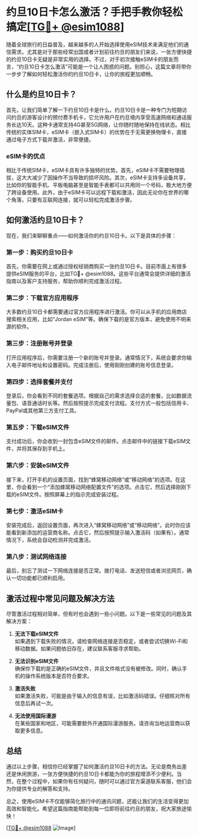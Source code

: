 # 约旦10日卡怎么激活？手把手教你轻松搞定[[TG💪+ @esim1088](https://t.me/s/esim1088)]

随着全球旅行的日益普及，越来越多的人开始选择使用eSIM技术来满足他们的通信需求。尤其是对于那些经常出国或者计划前往约旦的朋友们来说，一张方便快捷的约旦10日卡无疑是非常实用的选择。不过，对于初次接触eSIM卡的朋友而言，“约旦10日卡怎么激活”可能是一个让人困惑的问题。别担心，这篇文章将带你一步步了解如何轻松激活你的约旦10日卡，让你的旅程更加顺畅。

## 什么是约旦10日卡？

首先，让我们简单了解一下约旦10日卡是什么。约旦10日卡是一种专门为短期访问约旦的游客设计的预付费手机卡，它允许用户在约旦境内享受高速网络和通话服务长达10天。这种卡通常支持4G甚至5G网络，让你随时随地保持在线状态。相比传统的实体SIM卡，eSIM卡（嵌入式SIM卡）的优势在于无需更换物理卡，直接通过电子方式下载并激活，非常便捷。

### eSIM卡的优点

相比于传统SIM卡，eSIM卡具有许多独特的优势。首先，eSIM卡不需要物理插拔，这大大减少了因操作不当导致的损坏风险。其次，eSIM卡支持多设备共享，比如你的智能手机、平板电脑甚至是智能手表都可以共用同一个号码，极大地方便了跨设备使用。此外，由于eSIM卡可以远程下载和激活，因此无论你在世界的哪个角落，只要有互联网连接，就可以轻松完成激活步骤。

## 如何激活约旦10日卡？

现在，我们来聊聊重点——如何激活你的约旦10日卡。以下是具体的步骤：

### 第一步：购买约旦10日卡

首先，你需要在网上或通过授权经销商购买一张约旦10日卡。目前市面上有很多提供eSIM服务的平台，比如TG💪+ @esim1088。这些平台通常会提供详细的激活指南以及客户支持服务，帮助你顺利完成激活过程。

### 第二步：下载官方应用程序

大多数约旦10日卡都需要通过官方应用程序进行激活。你可以从手机的应用商店搜索相关应用，比如“Jordan eSIM”等。确保下载的是官方版本，避免使用不明来源的软件。

### 第三步：注册账号并登录

打开应用程序后，你需要注册一个新的账号并登录。通常情况下，系统会要求你输入电子邮件地址和设置密码。完成注册后，使用刚刚创建的账号信息登录。

### 第四步：选择套餐并支付

登录后，你会看到不同的套餐选项。根据自己的需求选择合适的套餐，比如数据流量包、语音通话时长等。然后按照提示完成支付流程。支付方式一般包括信用卡、PayPal或其他第三方支付工具。

### 第五步：下载eSIM文件

支付成功后，你会收到一封包含eSIM文件的邮件。点击邮件中的链接下载eSIM文件，并将其保存到手机上。

### 第六步：安装eSIM文件

接下来，打开手机的设置页面，找到“蜂窝移动网络”或“移动网络”的选项。在这里，你会看到一个“添加蜂窝移动网络配置文件”的选项。点击它，然后选择刚刚下载的eSIM文件。按照屏幕上的指示完成安装过程。

### 第七步：激活eSIM卡

安装完成后，返回设置页面，再次进入“蜂窝移动网络”或“移动网络”。此时你应该能看到新添加的运营商名称。点击它，然后按照提示输入激活码（如果有）。通常情况下，系统会自动检测并完成激活。

### 第八步：测试网络连接

最后，别忘了测试一下网络连接是否正常。拨打电话、发送短信或者浏览网页，确认一切功能都已顺利启用。

## 激活过程中常见问题及解决方法

尽管激活过程相对简单，但有时也会遇到一些小问题。以下是一些常见的问题及其解决方案：

1. **无法下载eSIM文件**  
   如果遇到下载失败的情况，请检查网络连接是否稳定，或者尝试切换Wi-Fi和移动数据。如果问题依旧存在，建议联系客服寻求帮助。

2. **无法识别eSIM文件**  
   确保你下载的是正确的eSIM文件，并且文件格式没有被修改。同时，确认手机的操作系统版本是否符合要求。

3. **激活失败**  
   如果激活失败，可能是由于输入的信息有误，比如激活码错误。仔细核对所有信息后再试一次。

4. **无法使用国际漫游**  
   在某些国家和地区，可能需要额外开通国际漫游服务。请咨询当地运营商以获取更多信息。

## 总结

通过以上步骤，相信你已经掌握了如何激活约旦10日卡的方法。无论是商务出差还是休闲旅游，一张方便快捷的约旦10日卡都能为你的旅程增添不少便利。当然，在整个过程中，如果你有任何疑问，随时可以通过官方渠道联系客服，他们会为你提供专业的解答和支持。

总之，使用eSIM卡不仅能够简化旅行中的通讯问题，还能让我们的生活变得更加高效和智能化。希望这篇指南能帮助到每一位即将前往约旦的朋友，祝大家旅途愉快！

[[TG💪+ @esim1088](https://t.me/s/esim1088) ![Image](https://i.postimg.cc/4NQfJmqS/Snipaste-2025-05-13-00-14-12.png)]